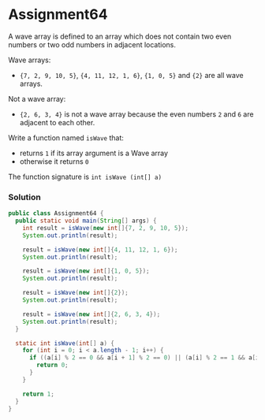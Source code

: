 # Assignment64

A wave array is defined to an array which does not contain two even numbers or two odd numbers in adjacent locations.

Wave arrays:

* `{7, 2, 9, 10, 5}`, `{4, 11, 12, 1, 6}`, `{1, 0, 5}` and `{2}` are all wave arrays.

Not a wave array:

* `{2, 6, 3, 4}` is not a wave array because the even numbers `2` and `6` are adjacent to each other.

Write a function named `isWave` that:

* returns `1` if its array argument is a Wave array
* otherwise it returns `0`

The function signature is `int isWave (int[] a)`

### Solution

```java
public class Assignment64 {
  public static void main(String[] args) {
    int result = isWave(new int[]{7, 2, 9, 10, 5});
    System.out.println(result);

    result = isWave(new int[]{4, 11, 12, 1, 6});
    System.out.println(result);

    result = isWave(new int[]{1, 0, 5});
    System.out.println(result);

    result = isWave(new int[]{2});
    System.out.println(result);

    result = isWave(new int[]{2, 6, 3, 4});
    System.out.println(result);
  }

  static int isWave(int[] a) {
    for (int i = 0; i < a.length - 1; i++) {
      if ((a[i] % 2 == 0 && a[i + 1] % 2 == 0) || (a[i] % 2 == 1 && a[i + 1] % 2 == 1)) {
        return 0;
      }
    }

    return 1;
  }
}
```
